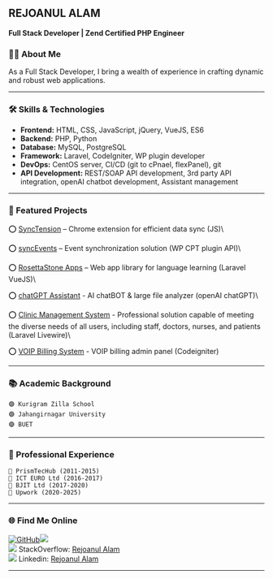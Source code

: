 ## REJOANUL ALAM
**Full Stack Developer | Zend Certified PHP Engineer**


### 👨‍💻 About Me

As a Full Stack Developer, I bring a wealth of experience in crafting dynamic and robust web applications.

---

### 🛠️ Skills & Technologies

- **Frontend:** HTML, CSS, JavaScript, jQuery, VueJS, ES6
- **Backend:** PHP, Python
- **Database:** MySQL, PostgreSQL
- **Framework:** Laravel, CodeIgniter, WP plugin developer
- **DevOps:** CentOS server, CI/CD (git to cPnael, flexPanel), git
- **API Development:** REST/SOAP API development, 3rd party API integration, openAI chatbot development, Assistant management

---

### 🚀 Featured Projects

⭕ [SyncTension](https://github.com/rejoan/SyncTension) – Chrome extension for efficient data sync (JS)\

⭕ [syncEvents](https://github.com/rejoan/syncEvents) – Event synchronization solution (WP CPT plugin API)\

⭕ [RosettaStone Apps](https://rosettastone-apps.jp/library/#/login) – Web app library for language learning (Laravel VueJS)\

⭕ [chatGPT Assistant](https://sandbox9.marketmainframe.dev) - AI chatBOT & large file analyzer (openAI chatGPT)\

⭕ [Clinic Management System](https://rovertech.com.hk/en/project/ucmg) - Professional solution capable of meeting the diverse needs of all users, including staff, doctors, nurses, and patients (Laravel Livewire)\

⭕ [VOIP Billing System](https://webcoachbd.com/tech) - VOIP billing admin panel (Codeigniter)

---

### 📚 Academic Background

```
🟣 Kurigram Zilla School
🟣 Jahangirnagar University
🟣 BUET
```
---

### 🥅 Professional Experience

```
🔵 PrismTecHub (2011-2015)
🔵 ICT EURO Ltd (2016-2017)
🔵 BJIT Ltd (2017-2020)
🔵 Upwork (2020-2025)
```

---

### 🌐 Find Me Online

[![GitHub](https://skillicons.dev/icons?i=git)](https://github.com/rejoan)<img src="https://skillicons.dev/icons?i=git" />\
<img src="https://skillicons.dev/icons?i=stackoverflow" /> StackOverflow: [Rejoanul Alam](https://stackoverflow.com/users/1256909/rejoanul-alam)\
<img src="https://skillicons.dev/icons?i=linkedin" /> Linkedin: [Rejoanul Alam](https://bd.linkedin.com/in/rejoanulalam)

---
